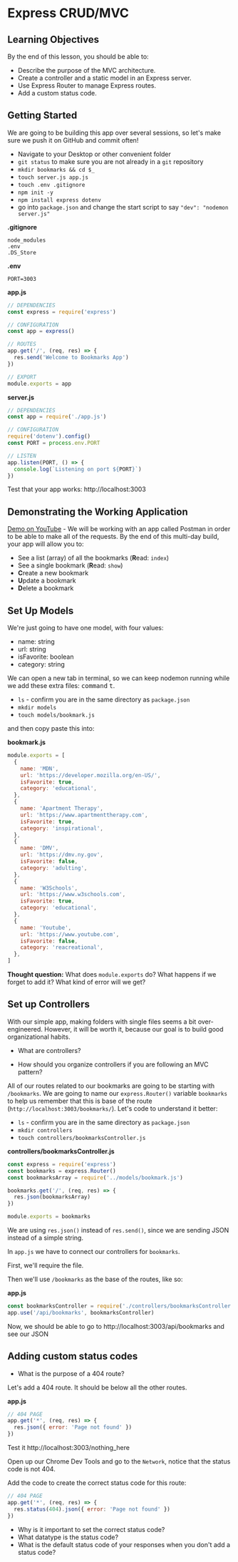 # Express CRUD/MVC

## Learning Objectives

By the end of this lesson, you should be able to:

- Describe the purpose of the MVC architecture.
- Create a controller and a static model in an Express server.
- Use Express Router to manage Express routes.
- Add a custom status code.

## Getting Started

We are going to be building this app over several sessions, so let's make sure we push it on GitHub and commit often!

- Navigate to your Desktop or other convenient folder
- `git status` to make sure you are not already in a `git` repository
- `mkdir bookmarks && cd $_`
- `touch server.js app.js`
- `touch .env .gitignore`
- `npm init -y`
- `npm install express dotenv`
- go into `package.json` and change the start script to say `"dev": "nodemon server.js"`

**.gitignore**

```
node_modules
.env
.DS_Store
```

**.env**

```
PORT=3003
```

**app.js**

```js
// DEPENDENCIES
const express = require('express')

// CONFIGURATION
const app = express()

// ROUTES
app.get('/', (req, res) => {
  res.send('Welcome to Bookmarks App')
})

// EXPORT
module.exports = app
```

**server.js**

```js
// DEPENDENCIES
const app = require('./app.js')

// CONFIGURATION
require('dotenv').config()
const PORT = process.env.PORT

// LISTEN
app.listen(PORT, () => {
  console.log(`Listening on port ${PORT}`)
})
```

Test that your app works: http://localhost:3003

## Demonstrating the Working Application

[Demo on YouTube](https://youtu.be/-FrpZpGk82c) - We will be working with an app called Postman in order to be able to make all of the requests. By the end of this multi-day build, your app will allow you to:

- See a list (array) of all the bookmarks (**R**ead: `index`)
- See a single bookmark (**R**ead: `show`)
- **C**reate a new bookmark
- **U**pdate a bookmark
- **D**elete a bookmark

## Set Up Models

We're just going to have one model, with four values:

- name: string
- url: string
- isFavorite: boolean
- category: string

We can open a new tab in terminal, so we can keep nodemon running while we add these extra files: <kbd>command</kbd> <kbd>t</kbd>.

- `ls` - confirm you are in the same directory as `package.json`
- `mkdir models`
- `touch models/bookmark.js`

and then copy paste this into:

**bookmark.js**

```js
module.exports = [
  {
    name: 'MDN',
    url: 'https://developer.mozilla.org/en-US/',
    isFavorite: true,
    category: 'educational',
  },
  {
    name: 'Apartment Therapy',
    url: 'https://www.apartmenttherapy.com',
    isFavorite: true,
    category: 'inspirational',
  },
  {
    name: 'DMV',
    url: 'https://dmv.ny.gov',
    isFavorite: false,
    category: 'adulting',
  },
  {
    name: 'W3Schools',
    url: 'https://www.w3schools.com',
    isFavorite: true,
    category: 'educational',
  },
  {
    name: 'Youtube',
    url: 'https://www.youtube.com',
    isFavorite: false,
    category: 'reacreational',
  },
]
```

**Thought question:** What does `module.exports` do? What happens if we forget to add it? What kind of error will we get?

## Set up Controllers

With our simple app, making folders with single files seems a bit over-engineered. However, it will be worth it, because our goal is to build good organizational habits.

- What are controllers?

- How should you organize controllers if you are following an MVC pattern?

All of our routes related to our bookmarks are going to be starting with `/bookmarks`. We are going to name our `express.Router()` variable `bookmarks` to help us remember that this is base of the route (`http://localhost:3003/bookmarks/`). Let's code to understand it better:

- `ls` - confirm you are in the same directory as `package.json`
- `mkdir controllers`
- `touch controllers/bookmarksController.js`

**controllers/bookmarksController.js**

```js
const express = require('express')
const bookmarks = express.Router()
const bookmarksArray = require('../models/bookmark.js')

bookmarks.get('/', (req, res) => {
  res.json(bookmarksArray)
})

module.exports = bookmarks
```

We are using `res.json()` instead of `res.send()`, since we are sending JSON instead of a simple string.

In `app.js` we have to connect our controllers for `bookmarks`.

First, we'll require the file.

Then we'll use `/bookmarks` as the base of the routes, like so:

**app.js**

```js
const bookmarksController = require('./controllers/bookmarksController.js')
app.use('/api/bookmarks', bookmarksController)
```

Now, we should be able to go to http://localhost:3003/api/bookmarks and see our JSON

## Adding custom status codes

- What is the purpose of a 404 route?

Let's add a 404 route. It should be below all the other routes.

**app.js**

```js
// 404 PAGE
app.get('*', (req, res) => {
  res.json({ error: 'Page not found' })
})
```

Test it http://localhost:3003/nothing_here

Open up our Chrome Dev Tools and go to the `Network`, notice that the status code is not 404.

Add the code to create the correct status code for this route:

```js
// 404 PAGE
app.get('*', (req, res) => {
  res.status(404).json({ error: 'Page not found' })
})
```

- Why is it important to set the correct status code?
- What datatype is the status code?
- What is the default status code of your responses when you don't add a status code?
